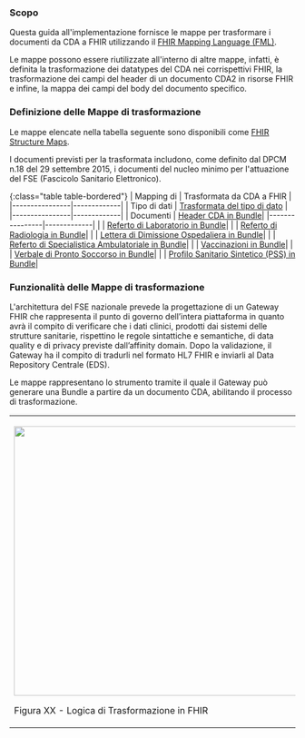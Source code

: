 ### Scopo


Questa guida all'implementazione fornisce le mappe per trasformare i documenti da CDA a FHIR utilizzando il [FHIR Mapping Language (FML)](https://www.hl7.org/fhir/mapping-language.html).

Le mappe possono essere riutilizzate all'interno di altre mappe, infatti, è definita la trasformazione dei datatypes del CDA nei corrispettivi FHIR, la trasformazione dei campi del header di un documento CDA2 in risorse FHIR e infine, la mappa dei campi del body del documento specifico.

### Definizione delle Mappe di trasformazione


Le mappe elencate nella tabella seguente sono disponibili come [FHIR Structure Maps](https://www.hl7.org/fhir/structuremap.html).

I documenti previsti per la trasformata includono, come definito dal DPCM n.18 del 29 settembre 2015, i documenti del nucleo minimo per l'attuazione del FSE (Fascicolo Sanitario Elettronico).

{:class="table table-bordered"}
| Mapping di  | Trasformata da CDA a FHIR |
|----------------|-------------|
| Tipo di dati | [Trasformata del tipo di dato](StructureMap-CdaToFhirDataTypes.html) |
|----------------|-------------|
| Documenti | [Header CDA in Bundle](StructureMap-FULLHEADER.html)|
|----------------|-------------|
| | [Referto di Laboratorio in Bundle](StructureMap-RefertodilaboratorioFULLBODY.html)|
| | [Referto di Radiologia in Bundle](StructureMap-RefertodiRadiologiaBody.html)|
| | [Lettera di Dimissione Ospedaliera in Bundle](StructureMap-LetteraDimissioneOspedaliera.html)|
| | [Referto di Specialistica Ambulatoriale in Bundle](StructureMap-RefertodiSpecialisticaAmbulatorialeBody.html)|
| | [Vaccinazioni in Bundle](StructureMap-Vaccinazioni.html)|
| | [Verbale di Pronto Soccorso in Bundle](StructureMap-verbalePS.html)|
| | [Profilo Sanitario Sintetico (PSS) in Bundle](StructureMap-ProfiloSanitarioSinteticoBody.html)|



### Funzionalità delle Mappe di trasformazione


L'architettura del FSE nazionale prevede la progettazione di un Gateway FHIR che rappresenta il punto di governo dell’intera piattaforma in quanto avrà il compito di verificare che i dati clinici, prodotti dai sistemi delle strutture sanitarie, rispettino le regole sintattiche e semantiche, di data quality e di privacy previste dall’affinity domain.
Dopo la validazione, il Gateway ha il compito di tradurli nel formato HL7 FHIR e inviarli al Data Repository Centrale (EDS).

Le mappe rappresentano lo strumento tramite il quale il Gateway può generare una Bundle a partire da un documento CDA, abilitando il processo di trasformazione.


<!-- ![Logica di Trasformazione in FHIR](Trasformazione.png) -->
<table>
<tbody>
<tr class="odd">
<td><p><img src="Trasformazione.png" style="width:6.00in;height:4.95in" /></p>
<p>Figura XX - Logica di Trasformazione in FHIR</p></td>
</tr>
</tbody>
</table>
